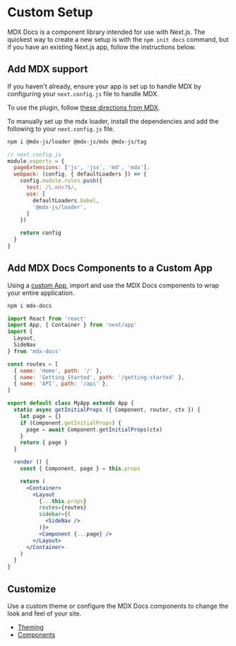 
# Custom Setup

MDX Docs is a component library intended for use with Next.js.
The quickest way to create a new setup is with the `npm init docs` command, but if you have an existing Next.js app, follow the instructions below.

## Add MDX support

If you haven't already, ensure your app is set up to handle MDX by
configuring your `next.config.js` file to handle MDX.

To use the plugin, follow [these directions from MDX][mdx-next].

To manually set up the mdx loader, install the dependencies and add the following to your `next.config.js` file.

```sh
npm i @mdx-js/loader @mdx-js/mdx @mdx-js/tag
```

```js
// next.config.js
module.exports = {
  pageExtensions: ['js', 'jsx', 'md', 'mdx'],
  webpack: (config, { defaultLoaders }) => {
    config.module.rules.push({
      test: /\.mdx?$/,
      use: [
        defaultLoaders.babel,
        '@mdx-js/loader',
      ]
    })

    return config
  }
}
```

## Add MDX Docs Components to a Custom App

Using a [custom App][], import and use the MDX Docs components to wrap your entire application.

```sh
npm i mdx-docs
```

```jsx
import React from 'react'
import App, { Container } from 'next/app'
import {
  Layout,
  SideNav
} from 'mdx-docs'

const routes = [
  { name: 'Home', path: '/' },
  { name: 'Getting Started', path: '/getting-started' },
  { name: 'API', path: '/api' },
]

export default class MyApp extends App {
  static async getInitialProps ({ Component, router, ctx }) {
    let page = {}
    if (Component.getInitialProps) {
      page = await Component.getInitialProps(ctx)
    }
    return { page }
  }

  render () {
    const { Component, page } = this.props

    return (
      <Container>
        <Layout
          {...this.props}
          routes={routes}
          sidebar={(
            <SideNav />
          )}>
          <Component {...page} />
        </Layout>
      </Container>
    )
  }
}
```

## Customize

Use a custom theme or configure the MDX Docs components to change the look and feel of your site.

- [Theming](theming)
- [Components](components)

[mdx-next]: https://mdxjs.com/getting-started/next
[custom App]: https://github.com/zeit/next.js/#custom-app
